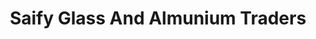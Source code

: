 ---
title: "Saify Glass And Almunium Traders"
url: /karachi/saify-glass-and-almunium-traders/
shop: Allgemein
---
